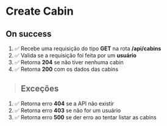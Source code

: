 # Create Cabin

## On success

1. ✅ Recebe uma requisição do tipo **GET** na rota **/api/cabins**
2. ✅ Valida se a requisição foi feita por um **usuário**
3. ✅ Retorna **204** se não tiver nenhuma cabin
4. ✅ Retorna **200** com os dados das cabins

> ## Exceções

1. ✅ Retorna erro **404** se a API não existir
2. ✅ Retorna erro **403** se não for um usuário
3. ✅ Retorna erro **500** se der erro ao tentar listar as cabins
